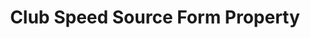 ---
# -------------------------- #
#     USING THIS TEMPLATE    #
# -------------------------- #

## NEED HELP USING THIS TEMPLATE? SEE:
## https://docs-about-stitch-docs.netlify.com/reference/connect-templates/destination-form-property/
## FOR INSTRUCTIONS & REFERENCE INFO

## PLEASE REMOVE COMMENTS WHEN FINISHED


# -------------------------- #
#        CONTENT TYPE        #
# -------------------------- #

content-type: "api-form"
form-type: "source"
key: "source-form-properties-clubspeed-object"


# -------------------------- #
#        OBJECT INFO         #
# -------------------------- #

title: "Club Speed Source Form Property"
api-type: "clubspeed"
display-name: "Club Speed"

source-type: "saas"
docs-name: "clubspeed"

description: ""


# -------------------------- #
#      OBJECT ATTRIBUTES     #
# -------------------------- #

# uses-common-fields: true/false
# See these fields in _data/connect/common/all-sources.yml
# May also include applicable fields in _data/connect/common/all-sources.yml

object-attributes:
  - name: "private_key"
    type: "string"
    required: true
    description: "The user's {{ form-property.display-name }} private API key. The user will need to contact [{{ form-property.display-name }} support](mailto: support@clubspeed.com) to obtain this credential."
    value: "<PRIVATE_API_KEY>"

  - name: "subdomain"
    type: "string"
    required: true
    description: |
      The user's {{ form-property.display-name }} subdomain.

      **For example:** If the full URL is `stitchdata.clubspeedtiming.com`, only `stitchdata` should be entered.
    value: "<SUBDOMAIN>"    
---